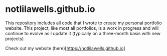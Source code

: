 # notlilawells.github.io

This repository includes all code that I wrote to create my personal portfolio website. This project, like most all portfolios, is a work in progress and will continue to evolve as I update it (typically on a three-month basis with new projects)

Check out my website (here)[https://notlilawells.github.io]

